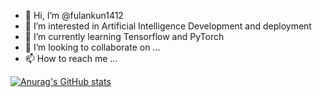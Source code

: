 - 👋 Hi, I’m @fulankun1412
- 👀 I’m interested in Artificial Intelligence Development and deployment 
- 🌱 I’m currently learning Tensorflow and PyTorch
- 💞️ I’m looking to collaborate on ...
- 📫 How to reach me ...

[![Anurag's GitHub stats](https://github-readme-stats.vercel.app/api?username=fulankun1412)](https://github.com/anuraghazra/github-readme-stats)

<!---
fulankun1412/fulankun1412 is a ✨ special ✨ repository because its `README.md` (this file) appears on your GitHub profile.
You can click the Preview link to take a look at your changes.
--->
